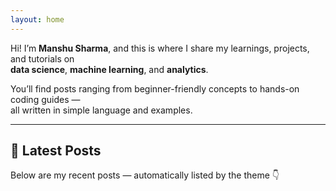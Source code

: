 ```yaml
---
layout: home
---
```

Hi! I’m **Manshu Sharma**, and this is where I share my learnings, projects, and tutorials on  
**data science**, **machine learning**, and **analytics**.

You’ll find posts ranging from beginner-friendly concepts to hands-on coding guides —  
all written in simple language and examples.

---

## 📝 Latest Posts

Below are my recent posts — automatically listed by the theme 👇
